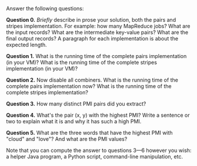 <p>Answer the following questions:</p>

<p><b>Question 0.</b> <i>Briefly</i> describe in prose your solution,
both the pairs and stripes implementation. For example: how many
MapReduce jobs? What are the input records? What are the intermediate
key-value pairs? What are the final output records? A paragraph for
each implementation is about the expected length.</p>

<p><b>Question 1.</b> What is the running time of the complete pairs
implementation (in your VM)? What is the running time of the complete
stripes implementation (in your VM)?</p>

<p><b>Question 2.</b> Now disable all combiners. What is the running
time of the complete pairs implementation now? What is the running
time of the complete stripes implementation?</p>

<p><b>Question 3.</b> How many distinct PMI pairs did you extract?</p>

<p><b>Question 4.</b> What's the pair (x, y) with the highest PMI?
Write a sentence or two to explain what it is and why it has such a
high PMI.</p>

<p><b>Question 5.</b> What are the three words that have the highest
PMI with "cloud" and "love"? And what are the PMI values?</p>

<p>Note that you can compute the answer to questions 3&mdash;6 however
you wish: a helper Java program, a Python script, command-line
manipulation, etc.</p>